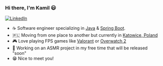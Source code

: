 ### Hi there, I'm Kamil 😃
<p align="left">
  <a href="https://www.linkedin.com/in/timoliver-au/">
  <img src="https://img.shields.io/badge/-LinkedIn-%233781da" alt="LinkedIn"/></a> 
</p>

- ☕ Software engineer specializing in [Java](https://www.java.com/en/download/help/whatis_java.html) & [Spring Boot](https://spring.io/why-spring).
- 🇵🇱 Moving from one place to another but currently in [Katowice, Poland](https://katowice.naszemiasto.pl/)
- 🎮 Love playing FPS games like [Valorant](https://playvalorant.com/) or [Overwatch 2](https://overwatch.blizzard.com)
- 🌱 Working on an ASMR project in my free time that will be released "soon"
- 😁 Nice to meet you!
